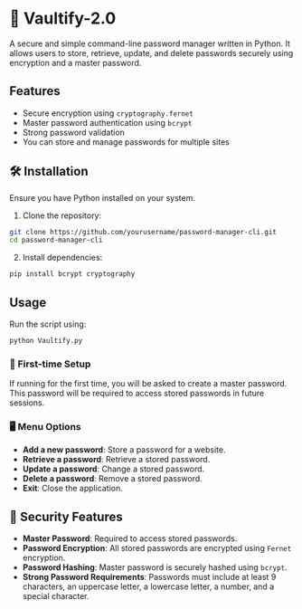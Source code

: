 # 🔐 Vaultify-2.0

A secure and simple command-line password manager written in Python. It allows users to store, retrieve, update, and delete passwords securely using encryption and a master password.

## Features

- Secure encryption using `cryptography.fernet`
- Master password authentication using `bcrypt`
- Strong password validation
- You can store and manage passwords for multiple sites

## 🛠 Installation

Ensure you have Python installed on your system.

1. Clone the repository:

```bash
git clone https://github.com/yourusername/password-manager-cli.git
cd password-manager-cli
```

2. Install dependencies:

```bash
pip install bcrypt cryptography
```

## Usage

Run the script using:

```bash
python Vaultify.py
```

### 🚀 First-time Setup
If running for the first time, you will be asked to create a master password. This password will be required to access stored passwords in future sessions.

### 🖥 Menu Options
- **Add a new password**: Store a password for a website.
- **Retrieve a password**: Retrieve a stored password.
- **Update a password**: Change a stored password.
- **Delete a password**: Remove a stored password.
- **Exit**: Close the application.

## 🌟 Security Features

- **Master Password**: Required to access stored passwords.
- **Password Encryption**: All stored passwords are encrypted using `Fernet` encryption.
- **Password Hashing**: Master password is securely hashed using `bcrypt`.
- **Strong Password Requirements**: Passwords must include at least 9 characters, an uppercase letter, a lowercase letter, a number, and a special character.

